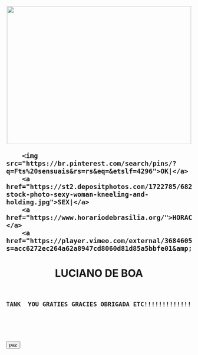 
<DOCTYPE html><html><head>
	<link rel="stylesheet" type="text/css">





</head>
<body background="https://i.pinimg.com/originals/cf/d0/6e/cfd06ef0d724ccaefcfa7284826796b1.jpg"><doctype html="">








<h2 class="texto"><p align="center">
<a href="file:///C:/Users/User/Downloads/ebdd3e52049f20a657318fc665a868a3.mp4"><img width="500px" height="375" src="https://i.pinimg.com/564x/96/e5/fc/96e5fc5aa7bf27abb15d1e1068d827b2.jpg"></a></p>

<p>

	
		<img src="https://br.pinterest.com/search/pins/?q=Fts%20sensuais&rs=rs&eq=&etslf=4296">OK|</a>
		<a href="https://st2.depositphotos.com/1722785/6822/i/450/depositphotos_68224687-stock-photo-sexy-woman-kneeling-and-holding.jpg">SEX|</a>
		<a href="https://www.horariodebrasilia.org/">HORACERTA|</a>
		<a href="https://player.vimeo.com/external/368460590.sd.mp4?s=acc6272ec264a62a8947cd8060d81d85a5bbfe01&amp;profile_id=164&amp;oauth2_token_id=57447761">CONTATO</a>

</p><p>
</h2>

<CENTER><h1>LUCIANO DE BOA</H1></CENTER>




<h3>
<pre><p align="center">
TANK  YOU GRATIES GRACIES OBRIGADA ETC!!!!!!!!!!!!!!!!!!!!!!!!!!!!!!!!!!!!

</p>

<button>paz</button>

</pre>
</h3>

</body></html>
